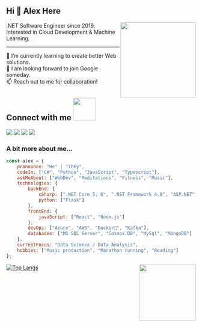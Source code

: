 ## Hi 👋 Alex Here

  
<img align='right' src="https://media0.giphy.com/media/WFZvB7VIXBgiz3oDXE/giphy.gif" width="200">
.NET Software Engineer since 2019.  
Interested in Cloud Development & Machine Learning. 
  
----   

🌱 I’m currently learning to create better Web solutions.  
👯 I am looking forward to join Google someday.  
📫 Reach out to me for collaboration!  

  
## Connect with me <img src="https://media.giphy.com/media/LnQjpWaON8nhr21vNW/giphy.gif" width="60">
<a href="https://www.linkedin.com/in/iamdoktor"><img src="https://img.shields.io/badge/LinkedIn-0077B5?style=for-the-badge&logo=linkedin&logoColor=white"></a>
<a href="https://alex-andrero.medium.com/"><img src="https://img.shields.io/badge/Medium-12100E?style=for-the-badge&logo=medium&logoColor=white"></a>
<a href="https://twitter.com/iamthedoktor"><img src="https://img.shields.io/badge/Twitter-1DA1F2?style=for-the-badge&logo=twitter&logoColor=white"></a>
<a href="mailto:doktorhere@gmail.com"><img src="https://img.shields.io/badge/Gmail-D14836?style=for-the-badge&logo=gmail&logoColor=white"></a>
  
  
  
### A bit more about me...  

```javascript
const alex = {
    pronounce: "He" | "They",
    codeIn: ["C#", "Python", "JavaScript", "Typescript"],
    askMeAbout: ["WebDev", "Meditations", "Fitness", "Music"],
    technologies: {
        backEnd: {
            cSharp: [".NET Core 5, 6", ".NET Framework 4.8", "ASP.NET", "Entity Framework"],
            python: ["Flask"]
        },
        frontEnd: {
            javaScript: ["React", "Node.js"]
        },
        devOps: ["Azure", "AWS", "Docker🐳", "Kafka"],
        databases: ["MS SQL Server", "Cosmos DB", "MySql", "MongoDB"]
    },
    currentFocus: "Data Science / Data Analysis",
    hobbies: ["Music production", "Marathon running", "Reading"]
};
```  

[![Top Langs](https://github-readme-stats.vercel.app/api/top-langs/?username=IAMDOKTOR&hide=html,java,jupyter%20notebook,shell,powershell,batchfile,css,aspnet,ruby&layout=compact)](https://github.com/alex-andrero)
<img align="right" src="https://gifdb.com/images/high/octopus-cartoon-looking-from-side-to-side-lqlp011uanw5me6z.gif" width="150"> 
  
<!-- <img align='left' src="https://github.com/IAMDOKTOR/IAMDOKTOR/blob/main/github-metrics.svg">   -->

